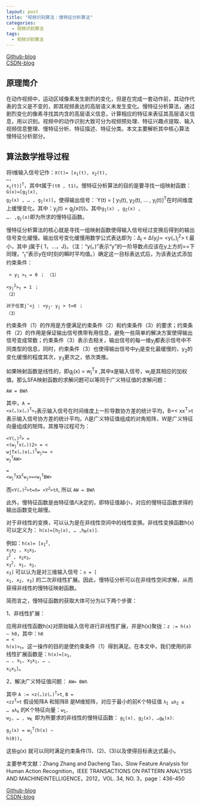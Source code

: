 ```yaml
---
layout: post
title: "视频识别算法：慢特征分析算法"
categories:
  - 视频识别算法
tags:
  - 视频识别算法
---
```


[Github-blog](https://xftony.github.io)      
[CSDN-blog](https://blog.csdn.net/xftony)    

## 原理简介
在动作视频中，运动区域像素发生剧烈的变化，但是在完成一套动作前，其动作代表的含义是不变的，即其视频表达的高层语义未发生变化。慢特征分析算法，通过剧烈变化的像素寻找其内含的高层语义信息，计算相应的特征来表征其高层语义信息，用以识别。视频中的动作识别大致可分为视频预处理、特征兴趣点提取、输入视频信息整理、慢特征分析、特征描述、特征分类。本文主要解析其中核心算法 慢特征分析部分。

## 算法数学推导过程
将I维输入信号记作：<code>X(t)= [x<sub>1</sub>(t), x<sub>2</sub>(t), …, x<sub>i</sub>(t)]<sup>T</sup></code>，其中t属于`(t0 , t1)`。慢特征分析算法的目的是要寻找一组映射函数：<code>G(x)=[g<sub>1</sub>(x), g<sub>2</sub>(x) , … , g<sub>j</sub>(x)]</code>，使得输出信号：`Y(t) = [ y<sub>1</sub>(t), y<sub>2</sub>(t), … , y<sub>j</sub>(t)]<sup>T</sup></code>在时间维度上缓慢变化。其中：y<sub>j</sub>(t) = g<sub>j</sub>(x(t))。其中<code>g<sub>1</sub>(x) , g<sub>2</sub>(x) , …. ,g<sub>j</sub>(x)</code>即为所求的慢特征函数。

慢特征分析算法的核心就是寻找一组映射函数使得输入信号经过变换后得到的输出信号变化缓慢。输出信号变化缓慢用数学公式表达即为：Δ<sub>j</sub> = Δ(y<sub>j</sub>)= <y(。)<sub>j</sub><sup>2</sup>> t 最小，其中 j属于{ 1，…，J}。（注：“y(。)”表示“y”的一阶导数点应该在y上方的==下同理，“<y><sub>t</sub>”表示y在t时刻的瞬时平均值。）确定这一目标表达式后，为该表达式添加约束条件：
		
<code>	< y<sub>1</sub> ><sub>t</sub> = 0 ；                  （1）</code>
						
<code><y<sub>j</sub><sup>2</sup>><sub>t</sub> = 1 ；           （2）</code>
		
<code>对于任意j’<j :  <y<sub>j’</sub> y<sub>j</sub> > t=0 ；  （3）</code>

约束条件（1）的作用是方便满足约束条件（2）和约束条件（3）的要求；约束条件（2）的作用是保证输出信号携带有用信息，避免一些简单的解决方案使得输出信号变成常数；约束条件（3）表示去相关，输出信号的每一维y<sub>j</sub>都表示信号中不同类型的信息，同时，约束条件（3）也使得输出信号中y<sub>1</sub>是变化最缓慢的，y<sub>2</sub>的变化缓慢的程度其次，y<sub>3</sub>更次之，依次类推。

如果映射函数是线性的，即g<sub>j</sub>(x) = w<sub>j</sub><sup>T</sup>x ,其中x是输入信号，w<sub>j</sub>是其相应的加权值。那么SFA映射函数的求解问题可以等同于广义特征值的求解问题：

    AW = BWΛ

其中，<code>A = <x(。)x(。)<sup>T</sup>><sub>t</sub></code>表示输入信号在时间维度上一阶导数协方差的统计平均，B=< xx<sup>T</sup>>t 表示输入信号协方差的统计平均。Λ是广义特征值组成的对角矩阵，W是广义特征向量组成的矩阵。其推导过程可为：

<code><Y(。)<sup>2</sup>> = <(w<sub>j</sub><sup>T</sup>x(。))2> = < wjTx(。)x(。)<sup>T</sup>w<sub>j</sub>>= < w<sub>j</sub><sup>T</sup>AW></code>

<code><Y2>= <w<sub>j</sub><sup>T</sup>XX<sup>T</sup>w<sub>j</sub>>=<w<sub>j</sub><sup>T</sup>BW></code>

而<code><Y(。)<sup>2</sup>>t=Λ= <Y<sup>2</sup>>tΛ</code>,  所以 `AW = BWΛ`

此外，慢特征函数是由特征值Λ决定的，即特征值越小，对应的慢特征函数求得的输出函数变化越慢。

对于非线性的变换，可以认为是在非线性空间中的线性变换。非线性变换函数h(x)可以定义为： <code>h(x)=[h<sub>1</sub>(x), … ,h<sub>M</sub>(x)]</code>.

例如：<code>h(x)= [x<sub>1</sub><sup>2</sup>, x<sub>1</sub>x<sub>2</sub> , x<sub>1</sub>x<sub>3</sub>, <sub>2</sub><sup>2</sup> , x<sub>2</sub>x<sub>3</sub>, x<sub>3</sub><sup>2</sup>, x<sub>1</sub>, x<sub>2</sub>, x<sub>3</sub>]</code> 可以认为是对三维输入信号：<code>x = [ x<sub>1</sub>, x<sub>2</sub>, x<sub>3</sub>]</code> 的二次非线性扩展。因此，慢特征分析可以在非线性空间求解，从而获得非线性的慢特征映射函数。

简而言之，慢特征函数的获取大体可分为以下两个步骤：

1、非线性扩展：

应用非线性函数h(x)对原始输入信号进行非线性扩展，并是h(x)聚拢：`z := h(x) – h0`，其中：<code>h0 = < h(x)><sub>t</sub></code>。这一操作的目的是使约束条件（1）得到满足。在本文中，我们使用的非线性扩展函数是：<code>h(x)=[x<sub>1</sub>, … , x<sub>i</sub>, x<sub>1</sub>x<sub>1</sub>, … , x<sub>i</sub>x<sub>i</sub>]</code>。

2、解决广义特征值问题： `AW= BWΛ`

其中 <code>A := <z(。)z(。)<sup>T</sup>>t</code>,  <code>B = <zz<sup>T</sup>>t</code>  假设矩阵A 和矩阵B 是M维矩阵，对应于最小的前K个特征值 <code>λ<sub>1</sub> ≤λ<sub>2</sub> ≤ … ≤λ<sub>k</sub></code> 的K个特征向量：<code>w<sub>1</sub>, w<sub>2</sub>, … , w<sub>K</sub> </code>即为所要求的非线性的慢特征函数： <code>g<sub>1</sub>(x), g<sub>2</sub>(x), …g<sub>K</sub>(x)</code>:

<code>g<sub>j</sub>(x) = w<sub>j</sub><sup>T</sup>(h(x) – h(0))</code>，

这些g(x) 就可以同时满足约束条件(1)、(2)、(3)以及使得目标表达式最小。



主要参考文献：Zhang Zhang and Dacheng Tao，Slow Feature Analysis for Human Action Recognition，IEEE TRANSACTIONS ON PATTERN ANALYSIS AND MACHINEINTELLIGENCE，2012，VOL. 34, NO. 3，page：436-450

[Github-blog](https://xftony.github.io)      
[CSDN-blog](https://blog.csdn.net/xftony)  